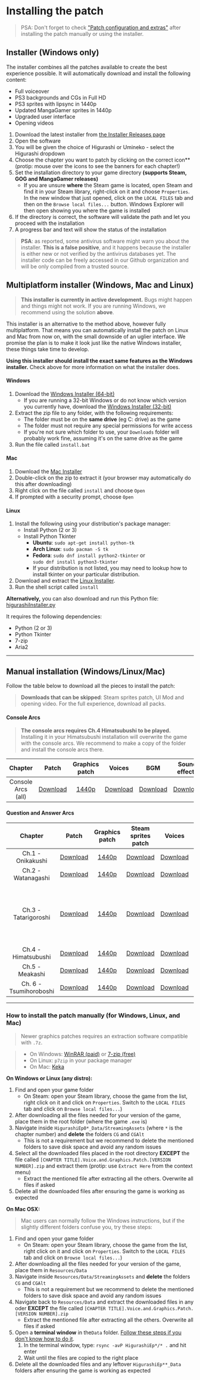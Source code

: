 # Installing the patch

> PSA: Don't forget to check ["Patch configuration and extras"](https://07th-mod.com/wiki/Higurashi/Higurashi-Part-2---Patch-configuration-and-keyboard-shortcuts) after installing the patch manually or using the installer.

## Installer (Windows only)

The installer combines all the patches available to create the best experience possible. It will automatically download and install the following content:

* Full voiceover
* PS3 backgrounds and CGs in Full HD
* PS3 sprites with lipsync in 1440p
* Updated MangaGamer sprites in 1440p
* Upgraded user interface
* Opening videos

1. Download the latest installer from [the Installer Releases page](https://github.com/07th-mod/Higurashi_Installer_WPF/releases/latest)
2. Open the software
3. You will be given the choice of Higurashi or Umineko - select the Higurashi dropdown
4. Choose the chapter you want to patch by clicking on the correct icon** (protip: mouse over the icons to see the banners for each chapter!)
5. Set the installation directory to your game directory **(supports Steam, GOG and MangaGamer releases)**
    * If you are unsure **where** the Steam game is located, open Steam and find it in your Steam library, right-click on it and choose ``Properties``. In the new window that just opened, click on the ``LOCAL FILES`` tab and then on the ``Browse local files...`` button. Windows Explorer will then open showing you where the game is installed
6. If the directory is correct, the software will validate the path and let you proceed with the installation
7. A progress bar and text will show the status of the installation

> **PSA**: as reported, some antivirus software might warn you about the installer. **This is a false positive**, and it happens because the installer is either new or not verified by the antivirus databases yet. The installer code can be freely accessed in our Github organization and will be only compiled from a trusted source.

## Multiplatform installer (Windows, Mac and Linux)

> **This installer is currently in active development.** Bugs might happen and things might not work. 
> If you are running Windows, we recommend using the solution **above**.

This installer is an alternative to the method above, however fully multiplatform. That means you can automatically install the patch on Linux and Mac from now on, with the small downside of an uglier interface. We promise the plan is to make it look just like the native Windows installer, these things take time to develop.

**Using this installer should install the exact same features as the Windows installer.** Check above for more information on what the installer does.

#### Windows

1. Download the [Windows Installer (64-bit)](http://07th-mod.com/installer/python/higu_win_installer.zip)
      * If you are running a 32-bit Windows or do not know which version you currently have, download the [Windows Installer (32-bit)](http://07th-mod.com/installer/python/higu_win_installer_32.zip)
2. Extract the zip file to any folder, with the following requirements:
      * The folder must be on the  **same drive** (eg C: drive) as the game
      * The folder must not require any special permissions for write access
      * If you're not sure which folder to use, your `Downloads` folder will probably work fine, assuming it's on the same drive as the game
3. Run the file called `install.bat`

#### Mac

1. Download the [Mac Installer](http://07th-mod.com/installer/python/higu_mac_installer.zip)
2. Double-click on the zip to extract it (your browser may automatically do this after downloading)
3. Right click on the file called `install` and choose `Open`
4. If prompted with a security prompt, choose `Open`

#### Linux

1. Install the following using your distribution's package manager:
    * Install Python (2 or 3)
    * Install Python Tkinter
        * **Ubuntu**: `sudo apt-get install python-tk`
        * **Arch Linux**: `sudo pacman -S tk`
        * **Fedora**: `sudo dnf install python2-tkinter` or <br> `sudo dnf install python3-tkinter`
        * If your distribution is not listed, you may need to lookup how to install tkinter on your particular distribution.
2. Download and extract the [Linux Installer](http://07th-mod.com/installer/python/higu_linux64_installer.tar.gz).
3. Run the shell script called `install`

**Alternatively,** you can also download and run this Python file: [higurashiInstaller.py](https://raw.githubusercontent.com/07th-mod/resources/master/higurashiInstaller.py)

It requires the following dependencies:
* Python (2 or 3)
* Python Tkinter
* 7-zip
* Aria2

***

## Manual installation (Windows/Linux/Mac)

Follow the table below to download all the pieces to install the patch:

> **Downloads that can be skipped**: Steam sprites patch,  UI Mod and opening video. For the full experience, download all packs.

#### Console Arcs

> **The console arcs requires Ch.4 Himatsubushi to be played.** Installing it in your Himatsubushi installation will overwrite the game with the console arcs. We recommend to make a copy of the folder and install the console arcs there.

<table>
<colgroup>
<col style="width: 4%" />
<col style="width: 16%" />
<col style="width: 12%" />
<col style="width: 13%" />
<col style="width: 12%" />
<col style="width: 12%" />
<col style="width: 28%" />
</colgroup>
<thead>
<tr class="header">
<th style="text-align: center;">Chapter</th>
<th style="text-align: center;">Patch</th>
<th style="text-align: center;">Graphics patch</th>
<th style="text-align: center;">Voices</th>
<th style="text-align: center;">BGM</th>
<th style="text-align: center;">Sound effects</th>
<th style="text-align: center;">UI Mod</th>
</tr>
</thead>
<tbody>
<tr class="odd">
<td style="text-align: center;">Console Arcs (all)</td>
<td style="text-align: center;"><a href="https://github.com/07th-mod/higurashi-console-arcs/releases/latest">Download</a></td>
<td style="text-align: center;"><a href="https://07th-mod.com/rikachama/ConsoleArcs-CG.7z">1440p</a></td>
<td style="text-align: center;"><a href="https://07th-mod.com/rikachama/ConsoleArcs-Voices.7z">Download</a></td>
<td style="text-align: center;"><a href="https://07th-mod.com/rikachama/ConsoleArcs-BGM.7z">Download</a></td>
<td style="text-align: center;"><a href="https://07th-mod.com/rikachama/ConsoleArcs-SE.7z">Download</a></td>
<td style="text-align: center;"><a href="https://07th-mod.com/rikachama/Himatsubushi-UI.7z">Windows</a> <br> <a href="https://07th-mod.com/rikachama/Himatsubushi-UI_UNIX.7z">Mac/Linux</a></td>
</tr>
</tbody>
</table>

#### Question and Answer Arcs

<table>
<colgroup>
<col style="width: 3%" />
<col style="width: 10%" />
<col style="width: 8%" />
<col style="width: 9%" />
<col style="width: 9%" />
<col style="width: 39%" />
<col style="width: 19%" />
</colgroup>
<thead>
<tr class="header">
<th style="text-align: center;">Chapter</th>
<th style="text-align: center;">Patch</th>
<th style="text-align: center;">Graphics patch</th>
<th style="text-align: center;">Steam sprites patch</th>
<th style="text-align: center;">Voices</th>
<th style="text-align: center;">UI Mod</th>
<th style="text-align: center;">Opening video</th>
</tr>
</thead>
<tbody>
<tr class="odd">
<td style="text-align: center;">Ch.1 - Onikakushi</td>
<td style="text-align: center;"><a href="https://github.com/07th-mod/onikakushi/releases/latest">Download</a></td>
<td style="text-align: center;"><a href="https://07th-mod.com/rikachama/Onikakushi-CG.7z">1440p</a></td>
<td style="text-align: center;"><a href="https://07th-mod.com/rikachama/Onikakushi-CGAlt.7z">Download</a></td>
<td style="text-align: center;"><a href="https://07th-mod.com/rikachama/Onikakushi-Voices.7z">Download</a></td>
<td style="text-align: center;"><a href="https://07th-mod.com/rikachama/Onikakushi-UI.7z">Windows</a> <br> <a href="https://07th-mod.com/rikachama/Onikakushi-UI_UNIX.7z">Mac/Linux</a></td>
<td style="text-align: center;"><a href="https://07th-mod.com/rikachama/Onikakushi-Movie.7z">Windows</a> <br> <a href="https://07th-mod.com/rikachama/Onikakushi-Movie_UNIX.7z">Mac/Linux</a></td>
</tr>
<tr class="even">
<td style="text-align: center;">Ch.2 - Watanagashi</td>
<td style="text-align: center;"><a href="https://github.com/07th-mod/watanagashi/releases/latest">Download</a></td>
<td style="text-align: center;"><a href="https://07th-mod.com/rikachama/Watanagashi-CG.7z">1440p</a></td>
<td style="text-align: center;"><a href="https://07th-mod.com/rikachama/Watanagashi-CGAlt.7z">Download</a></td>
<td style="text-align: center;"><a href="https://07th-mod.com/rikachama/Watanagashi-Voices.7z">Download</a></td>
<td style="text-align: center;"><a href="https://07th-mod.com/rikachama/Watanagashi-UI.7z">Windows</a> <br> <a href="https://07th-mod.com/rikachama/Watanagashi-UI_UNIX.7z">Mac/Linux</a></td>
<td style="text-align: center;"><a href="https://07th-mod.com/rikachama/Watanagashi-Movie.7z">Windows</a> <br> <a href="https://07th-mod.com/rikachama/Watanagashi-Movie_UNIX.7z">Mac/Linux</a></td>
</tr>
<tr class="odd">
<td style="text-align: center;">Ch.3 - Tatarigoroshi</td>
<td style="text-align: center;"><a href="https://github.com/07th-mod/tatarigoroshi/releases/latest">Download</a></td>
<td style="text-align: center;"><a href="https://07th-mod.com/rikachama/Tatarigoroshi-CG.7z">1440p</a></td>
<td style="text-align: center;"><a href="https://07th-mod.com/rikachama/Tatarigoroshi-CGAlt.7z">Download</a></td>
<td style="text-align: center;"><a href="https://07th-mod.com/rikachama/Tatarigoroshi-Voices.7z">Download</a></td>
<td style="text-align: center;">Windows <a href="https://07th-mod.com/rikachama/Tatarigoroshi-UI.7z">Steam</a> / <a href="https://07th-mod.com/rikachama/Tatarigoroshi-UI_MG.7z">DRM-Free</a> <br> Mac/Linux <a href="https://07th-mod.com/rikachama/Tatarigoroshi-UI_UNIX.7z">Steam</a> / <a href="https://07th-mod.com/rikachama/Tatarigoroshi-UI_UNIX-MG.7z">DRM-Free</a></td>
<td style="text-align: center;"><a href="https://07th-mod.com/rikachama/Tatarigoroshi-Movie.7z">Windows</a> <br> <a href="https://07th-mod.com/rikachama/Tatarigoroshi-Movie_UNIX.7z">Mac/Linux</a></td>
</tr>
<tr class="even">
<td style="text-align: center;">Ch.4 - Himatsubushi</td>
<td style="text-align: center;"><a href="https://github.com/07th-mod/himatsubushi/releases/latest">Download</a></td>
<td style="text-align: center;"><a href="https://07th-mod.com/rikachama/Himatsubushi-CG.7z">1440p</a></td>
<td style="text-align: center;"><a href="https://07th-mod.com/rikachama/Himatsubushi-CGAlt.7z">Download</a></td>
<td style="text-align: center;"><a href="https://07th-mod.com/rikachama/Himatsubushi-Voices.7z">Download</a></td>
<td style="text-align: center;"><a href="https://07th-mod.com/rikachama/Himatsubushi-UI.7z">Windows</a> <br> <a href="https://07th-mod.com/rikachama/Himatsubushi-UI_UNIX.7z">Mac/Linux</a></td>
<td style="text-align: center;"><a href="https://07th-mod.com/rikachama/Himatsubushi-Movie.7z">Windows</a> <br> <a href="https://07th-mod.com/rikachama/Himatsubushi-Movie_UNIX.7z">Mac/Linux</a></td>
</tr>
<tr class="odd">
<td style="text-align: center;">Ch.5 - Meakashi</td>
<td style="text-align: center;"><a href="https://github.com/07th-mod/meakashi/releases/latest">Download</a></td>
<td style="text-align: center;"><a href="https://07th-mod.com/rikachama/Meakashi-CG.7z">1440p</a></td>
<td style="text-align: center;"><a href="https://07th-mod.com/rikachama/Meakashi-CGAlt.7z">Download</a></td>
<td style="text-align: center;"><a href="https://07th-mod.com/rikachama/Meakashi-Voices.7z">Download</a></td>
<td style="text-align: center;"><a href="https://07th-mod.com/rikachama/Meakashi-UI.7z">Windows</a> <br> <a href="https://07th-mod.com/rikachama/Meakashi-UI_UNIX.7z">Mac/Linux</a></td>
<td style="text-align: center;"><a href="https://07th-mod.com/rikachama/Meakashi-Movie.7z">Windows</a> <br> <a href="https://07th-mod.com/rikachama/Meakashi-Movie_UNIX.7z">Mac/Linux</a></td>
</tr>
<tr class="even">
<td style="text-align: center;">Ch. 6 - Tsumihoroboshi</td>
<td style="text-align: center;"><a href="https://github.com/07th-mod/tsumihoroboshi/releases/latest">Download</a></td>
<td style="text-align: center;"><a href="https://07th-mod.com/rikachama/Tsumihoroboshi-CG.7z">1440p</a></td>
<td style="text-align: center;"><a href="https://07th-mod.com/rikachama/Tsumihoroboshi-CGAlt.7z">Download</a></td>
<td style="text-align: center;"><a href="https://07th-mod.com/rikachama/Tsumihoroboshi-Voices.7z">Download</a></td>
<td style="text-align: center;"><a href="https://07th-mod.com/rikachama/Tsumihoroboshi-UI.7z">Windows</a> <br> <a href="https://07th-mod.com/rikachama/Tsumihoroboshi-UI_UNIX.7z">Mac/Linux</a></td>
<td style="text-align: center;"><a href="https://07th-mod.com/rikachama/Tsumihoroboshi-Movie.7z">Windows</a> <br> <a href="https://07th-mod.com/rikachama/Tsumihoroboshi-Movie_UNIX.7z">Mac/Linux</a></td>
</tr>
</tbody>
</table>

***

### How to install the patch manually (for Windows, Linux, and Mac)

> Newer graphics patches requires an extraction software compatible with ``.7z``.

> * On Windows: [WinRAR (paid)](https://www.win-rar.com/start.html?&L=0) or [7-zip (free)](http://7-zip.org/)
> * On Linux: ``p7zip`` in your package manager
> * On Mac: [Keka](https://www.keka.io)


**On Windows or Linux (any distro):**

1. Find and open your game folder 
    * On Steam: open your Steam library, choose the game from the list, right click on it and click on ``Properties``. Switch to the ``LOCAL FILES`` tab and click on ``Browse local files...``)
2. After downloading all the files needed for your version of the game, place them in the root folder (where the game ``.exe`` is)
3. Navigate inside ``HigurashiEp0*_Data/StreamingAssets`` (where ``*`` is the chapter number) and **delete** the folders ``CG`` and ``CGAlt``
    * This is not a requirement but we recommend to delete the mentioned folders to save disk space and avoid any random issues
4. Select all the downloaded files placed in the root directory **EXCEPT** the file called ``[CHAPTER TITLE].Voice.and.Graphics.Patch.[VERSION NUMBER].zip`` and extract them (protip: use ``Extract Here`` from the context menu)
    * Extract the mentioned file after extracting all the others. Overwrite all files if asked
5. Delete all the downloaded files after ensuring the game is working as expected

**On Mac OSX:**
> Mac users can normally follow the Windows instructions, but if the slightly different folders confuse you, try these steps:

1. Find and open your game folder 
    * On Steam: open your Steam library, choose the game from the list, right click on it and click on ``Properties``. Switch to the ``LOCAL FILES`` tab and click on ``Browse local files...``)
2. After downloading all the files needed for your version of the game, place them in ``Resources/Data``
3. Navigate inside ``Resources/Data/StreamingAssets`` and **delete** the folders ``CG`` and ``CGAlt``
    * This is not a requirement but we recommend to delete the mentioned folders to save disk space and avoid any random issues
4. Navigate back to ``Resources/Data`` and extract the downloaded files in any oder **EXCEPT** the file called ``[CHAPTER TITLE].Voice.and.Graphics.Patch.[VERSION NUMBER].zip``
    * Extract the mentioned file after extracting all the others. Overwrite all files if asked
5. Open a **terminal window** in the``Data`` folder. [Follow these steps if you don't know how to do it](https://stackoverflow.com/a/7054045).
    1. In the terminal window, type: ``rsync -avP HigurashiEp*/* .`` and hit enter
    2. Wait until the files are copied to the right place
6. Delete all the downloaded files and any leftover ``HigurashiEp**_Data`` folders after ensuring the game is working as expected
